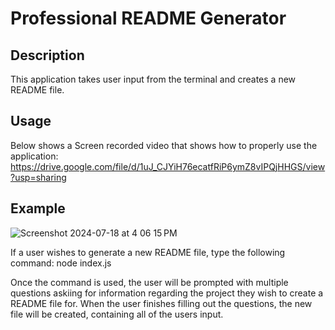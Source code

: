 # Professional README Generator

## Description
This application takes user input from the terminal and creates a new README file.

## Usage
Below shows a Screen recorded video that shows how to properly use the application:
https://drive.google.com/file/d/1uJ_CJYiH76ecatfRiP6ymZ8vIPQjHHGS/view?usp=sharing 

## Example 
![Screenshot 2024-07-18 at 4 06 15 PM](https://github.com/user-attachments/assets/aacf01db-62f4-4ba6-b434-baa65e08090d)



If a user wishes to generate a new README file, type the following command:
node index.js

Once the command is used, the user will be prompted with multiple questions askiing for information regarding the project they wish to create a README file for. When the user finishes filling out the questions, the new file will be created, containing all of the users input.
